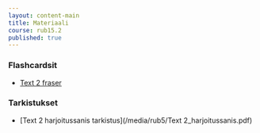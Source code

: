 ```yaml
---
layout: content-main
title: Materiaali
course: rub15.2
published: true
---
```


### Flashcardsit

- [Text 2 fraser](https://quizlet.com/_c4sdez?x=1qqt&i=dz01n)

### Tarkistukset

- [Text 2 harjoitussanis tarkistus](/media/rub5/Text 2_harjoitussanis.pdf)